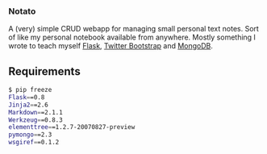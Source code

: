 ### Notato

A (very) simple CRUD webapp for managing small personal text notes.
Sort of like my personal notebook available from anywhere.
Mostly something I wrote to teach myself [Flask](http://flask.pocoo.org/), [Twitter Bootstrap](http://twitter.github.com/bootstrap/) and [MongoDB](http://www.mongodb.org).

## Requirements

```bash
$ pip freeze
Flask==0.8
Jinja2==2.6
Markdown==2.1.1
Werkzeug==0.8.3
elementtree==1.2.7-20070827-preview
pymongo==2.3
wsgiref==0.1.2
```
